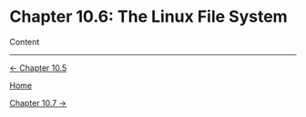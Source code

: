 # Chapter 10.6: The Linux File System

Content

---

[← Chapter 10.5](Chapter%2010%20ec187.md)

[Home](../../AiredDev%20b02d5/Notes%20on%20M%2061e3e.md)

[Chapter 10.7 →](Chapter%2010%20bc9bc.md)